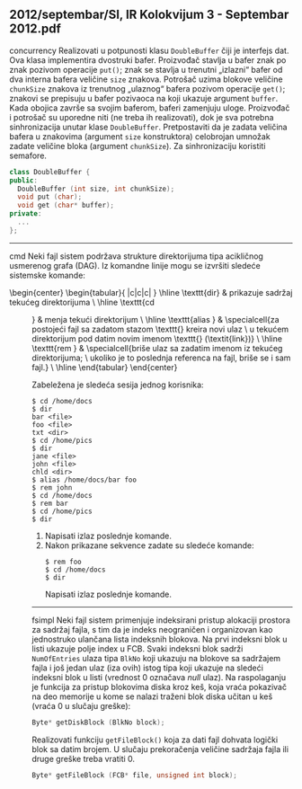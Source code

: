 2012/septembar/SI, IR Kolokvijum 3 - Septembar 2012.pdf
--------------------------------------------------------------------------------
concurrency
Realizovati u potpunosti klasu `DoubleBuffer` čiji je interfejs dat. Ova klasa implementira
dvostruki bafer. Proizvođač stavlja u bafer znak po znak pozivom operacije `put()`; znak se
stavlja u trenutni „izlazni“ bafer od dva interna bafera veličine `size` znakova. Potrošač uzima
blokove veličine `chunkSize` znakova iz trenutnog „ulaznog“ bafera pozivom operacije `get()`;
znakovi se prepisuju u bafer pozivaoca na koji ukazuje argument `buffer`. Kada obojica završe
sa svojim baferom, baferi zamenjuju uloge. Proizvođač i potrošač su uporedne niti (ne treba ih
realizovati), dok je sva potrebna sinhronizacija unutar klase `DoubleBuffer`. Pretpostaviti da je
zadata veličina bafera u znakovima (argument `size` konstruktora) celobrojan umnožak zadate
veličine bloka (argument `chunkSize`). Za sinhronizaciju koristiti semafore.
```cpp
class DoubleBuffer {
public:
  DoubleBuffer (int size, int chunkSize);
  void put (char);
  void get (char* buffer);
private:
  ...
};
```

--------------------------------------------------------------------------------
cmd
Neki fajl sistem podržava strukture direktorijuma tipa acikličnog usmerenog grafa (DAG). Iz
komandne linije mogu se izvršiti sledeće sistemske komande:

\begin{center}
\begin{tabular}{ |c|c|c| }
\hline
\texttt{dir} & prikazuje sadržaj tekućeg direktorijuma \\
\hline
\texttt{cd <dir>} & menja tekući direktorijum \\
\hline
\texttt{alias <file> <newname>} & \specialcell{za postojeći fajl sa zadatom stazom \texttt{<file>} kreira novi ulaz \\ u tekućem direktorijum pod datim novim imenom \texttt{<newname>} (\textit{link})} \\
\hline
\texttt{rem <file>} & \specialcell{briše ulaz sa zadatim imenom iz tekućeg direktorijuma; \\ ukoliko je to poslednja referenca na fajl, briše se i sam fajl.} \\
\hline
\end{tabular}
\end{center}

Zabeležena je sledeća sesija jednog korisnika:
```shell
$ cd /home/docs
$ dir
bar <file>
foo <file>
txt <dir>
$ cd /home/pics
$ dir
jane <file>
john <file>
chld <dir>
$ alias /home/docs/bar foo
$ rem john
$ cd /home/docs
$ rem bar
$ cd /home/pics
$ dir
```

1. Napisati izlaz poslednje komande.
2. Nakon prikazane sekvence zadate su sledeće komande:
   ```shell
   $ rem foo
   $ cd /home/docs
   $ dir
   ```
   Napisati izlaz poslednje komande.

--------------------------------------------------------------------------------
fsimpl
Neki fajl sistem primenjuje indeksirani pristup alokaciji prostora za sadržaj fajla, s tim da je
indeks neograničen i organizovan kao jednostruko ulančana lista indeksnih blokova. Na prvi
indeksni blok u listi ukazuje polje index u FCB. Svaki indeksni blok sadrži `NumOfEntries`
ulaza tipa `BlkNo` koji ukazuju na blokove sa sadržajem fajla i još jedan ulaz (iza ovih) istog
tipa koji ukazuje na sledeći indeksni blok u listi (vrednost 0 označava *null* ulaz). Na
raspolaganju je funkcija za pristup blokovima diska kroz keš, koja vraća pokazivač na deo
memorije u kome se nalazi traženi blok diska učitan u keš (vraća 0 u slučaju greške):
```cpp
Byte* getDiskBlock (BlkNo block);
```
Realizovati funkciju `getFileBlock()` koja za dati fajl dohvata logički blok sa datim brojem.
U slučaju prekoračenja veličine sadržaja fajla ili druge greške treba vratiti 0.
```cpp
Byte* getFileBlock (FCB* file, unsigned int block);
```
